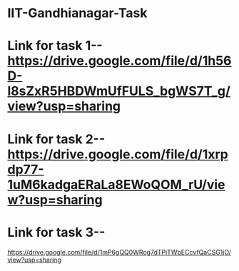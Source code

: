 # IIT-Gandhianagar-Task
# Link for task 1-- https://drive.google.com/file/d/1h56D-l8sZxR5HBDWmUfFULS_bgWS7T_g/view?usp=sharing
# Link for task 2--https://drive.google.com/file/d/1xrpdp77-1uM6kadgaERaLa8EWoQOM_rU/view?usp=sharing
# Link for task 3-- 
https://drive.google.com/file/d/1mP6gQQ0WRog7dTPiTWbECcvfQaCSG1jO/view?usp=sharing
